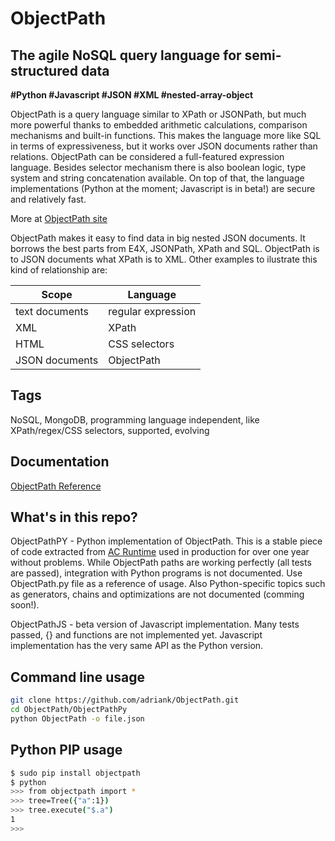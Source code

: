 ObjectPath
==========

The agile NoSQL query language for semi-structured data
-----------------------------------------------

**#Python #Javascript #JSON #XML #nested-array-object**

ObjectPath is a query language similar to XPath or JSONPath, but much more powerful thanks to embedded arithmetic calculations, comparison mechanisms and built-in functions. This makes the language more like SQL in terms of expressiveness, but it works over JSON documents rather than relations. ObjectPath can be considered a full-featured expression language. Besides selector mechanism there is also boolean logic, type system and string concatenation available. On top of that, the language implementations (Python at the moment; Javascript is in beta!) are secure and relatively fast.

More at [ObjectPath site](http://adriank.github.io/ObjectPath)

ObjectPath makes it easy to find data in big nested JSON documents. It borrows the best parts from E4X, JSONPath, XPath and SQL. ObjectPath is to JSON documents what XPath is to XML. Other examples to ilustrate this kind of relationship are:

<table>
    <thead>
       <th>Scope</th>
       <th>Language</th>
    </thead>
    <tr>
       <td>text documents</td>
       <td>regular expression</td>
    </tr>
    <tr>
       <td>XML</td>
       <td>XPath</td>
    </tr>
    <tr>
       <td>HTML</td>
       <td>CSS selectors</td>
    </tr>
    <tr>
       <td>JSON documents</td>
       <td>ObjectPath</td>
    </tr>
</table>

Tags
----

NoSQL, MongoDB, programming language independent, like XPath/regex/CSS selectors, supported, evolving

Documentation
-------------

[ObjectPath Reference](http://docs.asyncode.com/text/ObjectPath-reference)

What's in this repo?
--------------------

ObjectPathPY - Python implementation of ObjectPath. This is a stable piece of code extracted from [AC Runtime](http://github.com/adriank/ACR) used in production for over one year without problems. While ObjectPath paths are working perfectly (all tests are passed), integration with Python programs is not documented. Use ObjectPath.py file as a reference of usage. Also Python-specific topics such as generators, chains and optimizations are not documented (comming soon!).

ObjectPathJS - beta version of Javascript implementation. Many tests passed, {} and functions are not implemented yet. Javascript implementation has the very same API as the Python version.

Command line usage
-----

`````sh
git clone https://github.com/adriank/ObjectPath.git
cd ObjectPath/ObjectPathPy
python ObjectPath -o file.json
`````

Python PIP usage
----------------

`````sh
$ sudo pip install objectpath
$ python
>>> from objectpath import *
>>> tree=Tree({"a":1})
>>> tree.execute("$.a")
1
>>>
`````
